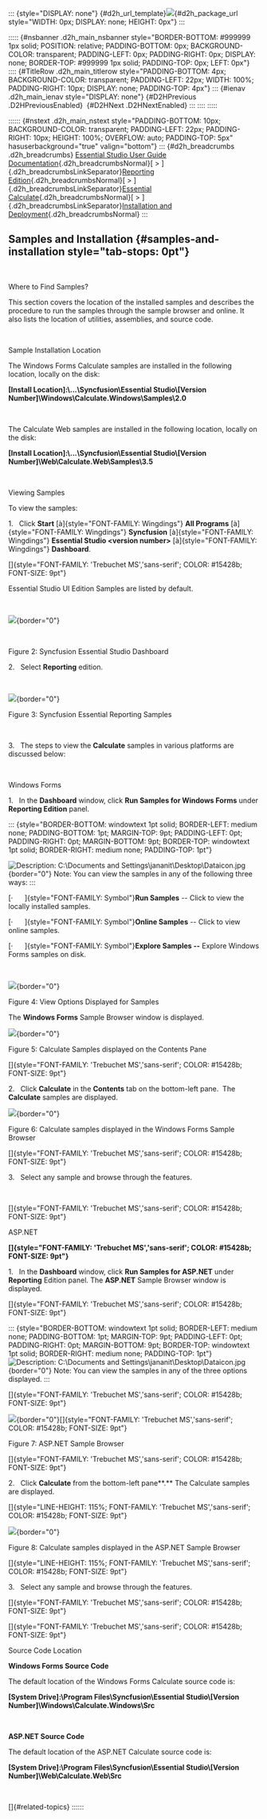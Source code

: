 ::: {style="DISPLAY: none"}
[](ms-xhelp:///?Id=d2h_url_template){#d2h_url_template}![](!package_url!){#d2h_package_url style="WIDTH: 0px; DISPLAY: none; HEIGHT: 0px"}
:::

::::: {#nsbanner .d2h_main_nsbanner style="BORDER-BOTTOM: #999999 1px solid; POSITION: relative; PADDING-BOTTOM: 0px; BACKGROUND-COLOR: transparent; PADDING-LEFT: 0px; PADDING-RIGHT: 0px; DISPLAY: none; BORDER-TOP: #999999 1px solid; PADDING-TOP: 0px; LEFT: 0px"}
:::: {#TitleRow .d2h_main_titlerow style="PADDING-BOTTOM: 4px; BACKGROUND-COLOR: transparent; PADDING-LEFT: 22px; WIDTH: 100%; PADDING-RIGHT: 10px; DISPLAY: none; PADDING-TOP: 4px"}
::: {#ienav .d2h_main_ienav style="DISPLAY: none"}
[](ms-xhelp:///?Id=ea9d71b7-5251-4a80-bcd6-59f3513767b3){#D2HPrevious .D2HPreviousEnabled}  [](ms-xhelp:///?Id=f37a8bc2-2976-421d-864c-d1f02a31f6a6){#D2HNext .D2HNextEnabled}
:::
::::
:::::

:::::: {#nstext .d2h_main_nstext style="PADDING-BOTTOM: 10px; BACKGROUND-COLOR: transparent; PADDING-LEFT: 22px; PADDING-RIGHT: 10px; HEIGHT: 100%; OVERFLOW: auto; PADDING-TOP: 5px" hasuserbackground="true" valign="bottom"}
::: {#d2h_breadcrumbs .d2h_breadcrumbs}
[Essential Studio User Guide Documentation](ms-xhelp:///?Id=12457748-09e3-4d74-a240-8e049cedf030){.d2h_breadcrumbsNormal}[ \> ]{.d2h_breadcrumbsLinkSeparator}[Reporting Edition](ms-xhelp:///?Id=027aa5b6-6676-4f93-ad23-c20e8c45792e){.d2h_breadcrumbsNormal}[ \> ]{.d2h_breadcrumbsLinkSeparator}[Essential Calculate](ms-xhelp:///?Id=2ea52c7f-a332-43bd-9ca7-2ea0898ff54e){.d2h_breadcrumbsNormal}[ \> ]{.d2h_breadcrumbsLinkSeparator}[Installation and Deployment](ms-xhelp:///?Id=3bd0a42b-7f09-45c5-a53e-95de0392967b){.d2h_breadcrumbsNormal}
:::

## Samples and Installation {#samples-and-installation style="tab-stops: 0pt"}

 

Where to Find Samples?

This section covers the location of the installed samples and describes the procedure to run the samples through the sample browser and online. It also lists the location of utilities, assemblies, and source code.

 

Sample Installation Location

The Windows Forms Calculate samples are installed in the following location, locally on the disk:

**\[Install Location\]:\\\...\\Syncfusion\\Essential Studio\\\[Version Number\]\\Windows\\Calculate.Windows\\Samples\\2.0**

 

The Calculate Web samples are installed in the following location, locally on the disk:

**\[Install Location\]:\\\...\\Syncfusion\\Essential Studio\\\[Version Number\]\\Web\\Calculate.Web\\Samples\\3.5**

 

Viewing Samples

To view the samples:

1.   Click **Start** [à]{style="FONT-FAMILY: Wingdings"} **All Programs** [à]{style="FONT-FAMILY: Wingdings"} **Syncfusion** [à]{style="FONT-FAMILY: Wingdings"} **Essential Studio \<version number\>** [à]{style="FONT-FAMILY: Wingdings"} **Dashboard**.

[]{style="FONT-FAMILY: 'Trebuchet MS','sans-serif'; COLOR: #15428b; FONT-SIZE: 9pt"} 

Essential Studio UI Edition Samples are listed by default.

 

![](ImagesExt/image18_4.jpg){border="0"}

 

Figure 2: Syncfusion Essential Studio Dashboard

2.   Select **Reporting** edition.

 

![](ImagesExt/image18_5.jpg){border="0"}

Figure 3: Syncfusion Essential Reporting Samples

 

3.   The steps to view the **Calculate** samples in various platforms are discussed below:

 

Windows Forms

1.   In the **Dashboard** window, click **Run Samples for Windows Forms** under **Reporting Edition** panel.

::: {style="BORDER-BOTTOM: windowtext 1pt solid; BORDER-LEFT: medium none; PADDING-BOTTOM: 1pt; MARGIN-TOP: 9pt; PADDING-LEFT: 0pt; PADDING-RIGHT: 0pt; MARGIN-BOTTOM: 9pt; BORDER-TOP: windowtext 1pt solid; BORDER-RIGHT: medium none; PADDING-TOP: 1pt"}
 

![Description: C:\\Documents and Settings\\jananit\\Desktop\\Dataicon.jpg](ImagesExt/image18_1.jpg){border="0"} Note: You can view the samples in any of the following three ways:
:::

[·      ]{style="FONT-FAMILY: Symbol"}**Run Samples** -- Click to view the locally installed samples.

[·      ]{style="FONT-FAMILY: Symbol"}**Online Samples** -- Click to view online samples.

[·      ]{style="FONT-FAMILY: Symbol"}**Explore Samples --** Explore Windows Forms samples on disk.

 

![](ImagesExt/image18_6.jpg){border="0"}

Figure 4: View Options Displayed for Samples

The **Windows Forms** Sample Browser window is displayed.

![](ImagesExt/image18_7.jpg){border="0"}

Figure 5: Calculate Samples displayed on the Contents Pane

[]{style="FONT-FAMILY: 'Trebuchet MS','sans-serif'; COLOR: #15428b; FONT-SIZE: 9pt"} 

2.   Click **Calculate** in the **Contents** tab on the bottom-left pane.  The **Calculate** samples are displayed.

![](ImagesExt/image18_8.jpg){border="0"}

Figure 6: Calculate samples displayed in the Windows Forms Sample Browser

[]{style="FONT-FAMILY: 'Trebuchet MS','sans-serif'; COLOR: #15428b; FONT-SIZE: 9pt"} 

3.   Select any sample and browse through the features.

 

[]{style="FONT-FAMILY: 'Trebuchet MS','sans-serif'; COLOR: #15428b; FONT-SIZE: 9pt"} 

ASP.NET

**[]{style="FONT-FAMILY: 'Trebuchet MS','sans-serif'; COLOR: #15428b; FONT-SIZE: 9pt"}** 

1.   In the **Dashboard** window, click **Run Samples for ASP.NET** under **Reporting** Edition panel. The **ASP.NET** Sample Browser window is displayed.

[]{style="FONT-FAMILY: 'Trebuchet MS','sans-serif'; COLOR: #15428b; FONT-SIZE: 9pt"} 

::: {style="BORDER-BOTTOM: windowtext 1pt solid; BORDER-LEFT: medium none; PADDING-BOTTOM: 1pt; MARGIN-TOP: 9pt; PADDING-LEFT: 0pt; PADDING-RIGHT: 0pt; MARGIN-BOTTOM: 9pt; BORDER-TOP: windowtext 1pt solid; BORDER-RIGHT: medium none; PADDING-TOP: 1pt"}
![Description: C:\\Documents and Settings\\jananit\\Desktop\\Dataicon.jpg](ImagesExt/image18_1.jpg){border="0"} Note: You can view the samples in any of the three options displayed.
:::

[]{style="FONT-FAMILY: 'Trebuchet MS','sans-serif'; COLOR: #15428b; FONT-SIZE: 9pt"} 

![](ImagesExt/image18_9.jpg){border="0"}[]{style="FONT-FAMILY: 'Trebuchet MS','sans-serif'; COLOR: #15428b; FONT-SIZE: 9pt"}

Figure 7: ASP.NET Sample Browser

[]{style="FONT-FAMILY: 'Trebuchet MS','sans-serif'; COLOR: #15428b; FONT-SIZE: 9pt"} 

2.   Click **Calculate** from the bottom-left pane**.** The Calculate samples are displayed.

[]{style="LINE-HEIGHT: 115%; FONT-FAMILY: 'Trebuchet MS','sans-serif'; COLOR: #15428b; FONT-SIZE: 9pt"} 

![](ImagesExt/image18_10.jpg){border="0"}

Figure 8: Calculate samples displayed in the ASP.NET Sample Browser

[]{style="LINE-HEIGHT: 115%; FONT-FAMILY: 'Trebuchet MS','sans-serif'; COLOR: #15428b; FONT-SIZE: 9pt"} 

3.   Select any sample and browse through the features.

[]{style="FONT-FAMILY: 'Trebuchet MS','sans-serif'; COLOR: #15428b; FONT-SIZE: 9pt"} 

[]{style="FONT-FAMILY: 'Trebuchet MS','sans-serif'; COLOR: #15428b; FONT-SIZE: 9pt"} 

Source Code Location

**Windows Forms Source Code**

The default location of the Windows Forms Calculate source code is:

**\[System Drive\]:\\Program Files\\Syncfusion\\Essential Studio\\\[Version Number\]\\Windows\\Calculate.Windows\\Src**

 

**ASP.NET Source Code**

The default location of the ASP.NET Calculate source code is:

**\[System Drive\]:\\Program Files\\Syncfusion\\Essential Studio\\\[Version Number\]\\Web\\Calculate.Web\\Src**

 

[]{#related-topics}
::::::
